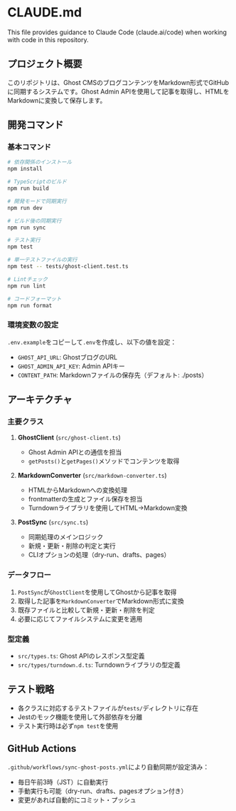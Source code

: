 # CLAUDE.md

This file provides guidance to Claude Code (claude.ai/code) when working with code in this repository.

## プロジェクト概要

このリポジトリは、Ghost CMSのブログコンテンツをMarkdown形式でGitHubに同期するシステムです。Ghost Admin APIを使用して記事を取得し、HTMLをMarkdownに変換して保存します。

## 開発コマンド

### 基本コマンド
```bash
# 依存関係のインストール
npm install

# TypeScriptのビルド
npm run build

# 開発モードで同期実行
npm run dev

# ビルド後の同期実行
npm run sync

# テスト実行
npm test

# 単一テストファイルの実行
npm test -- tests/ghost-client.test.ts

# Lintチェック
npm run lint

# コードフォーマット
npm run format
```

### 環境変数の設定
`.env.example`をコピーして`.env`を作成し、以下の値を設定：
- `GHOST_API_URL`: GhostブログのURL
- `GHOST_ADMIN_API_KEY`: Admin APIキー
- `CONTENT_PATH`: Markdownファイルの保存先（デフォルト: ./posts）

## アーキテクチャ

### 主要クラス

1. **GhostClient** (`src/ghost-client.ts`)
   - Ghost Admin APIとの通信を担当
   - `getPosts()`と`getPages()`メソッドでコンテンツを取得

2. **MarkdownConverter** (`src/markdown-converter.ts`)
   - HTMLからMarkdownへの変換処理
   - frontmatterの生成とファイル保存を担当
   - Turndownライブラリを使用してHTML→Markdown変換

3. **PostSync** (`src/sync.ts`)
   - 同期処理のメインロジック
   - 新規・更新・削除の判定と実行
   - CLIオプションの処理（dry-run、drafts、pages）

### データフロー

1. `PostSync`が`GhostClient`を使用してGhostから記事を取得
2. 取得した記事を`MarkdownConverter`でMarkdown形式に変換
3. 既存ファイルと比較して新規・更新・削除を判定
4. 必要に応じてファイルシステムに変更を適用

### 型定義

- `src/types.ts`: Ghost APIのレスポンス型定義
- `src/types/turndown.d.ts`: Turndownライブラリの型定義

## テスト戦略

- 各クラスに対応するテストファイルが`tests/`ディレクトリに存在
- Jestのモック機能を使用して外部依存を分離
- テスト実行時は必ず`npm test`を使用

## GitHub Actions

`.github/workflows/sync-ghost-posts.yml`により自動同期が設定済み：
- 毎日午前3時（JST）に自動実行
- 手動実行も可能（dry-run、drafts、pagesオプション付き）
- 変更があれば自動的にコミット・プッシュ